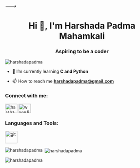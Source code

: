 
---><h1 align="center">Hi 👋, I'm Harshada Padma Mahamkali</h1>
<h3 align="center">Aspiring to be a coder</h3>

<p align="left"> <img src="https://komarev.com/ghpvc/?username=harshadapadma&label=Profile%20views&color=0e75b6&style=flat" alt="harshadapadma" /> </p>

- 🌱 I’m currently learning **C and Python**

- 📫 How to reach me **harshadapadma@gmail.com**

<h3 align="left">Connect with me:</h3>
<p align="left">
<a href="https://twitter.com/harshada" target="blank"><img align="center" src="https://raw.githubusercontent.com/rahuldkjain/github-profile-readme-generator/master/src/images/icons/Social/twitter.svg" alt="harshada" height="30" width="40" /></a>
<a href="https://linkedin.com/in/www.linkedin.com/in/harshada-mahamkali-847127278" target="blank"><img align="center" src="https://raw.githubusercontent.com/rahuldkjain/github-profile-readme-generator/master/src/images/icons/Social/linked-in-alt.svg" alt="www.linkedin.com/in/harshada-mahamkali-847127278" height="30" width="40" /></a>
</p>

<h3 align="left">Languages and Tools:</h3>
<p align="left"> <a href="https://git-scm.com/" target="_blank" rel="noreferrer"> <img src="https://www.vectorlogo.zone/logos/git-scm/git-scm-icon.svg" alt="git" width="40" height="40"/> </a> </p>

<p><img align="left" src="https://github-readme-stats.vercel.app/api/top-langs?username=harshadapadma&show_icons=true&locale=en&layout=compact" alt="harshadapadma" /></p>

<p>&nbsp;<img align="center" src="https://github-readme-stats.vercel.app/api?username=harshadapadma&show_icons=true&locale=en" alt="harshadapadma" /></p>

<p><img align="center" src="https://github-readme-streak-stats.herokuapp.com/?user=harshadapadma&" alt="harshadapadma" /></p>

